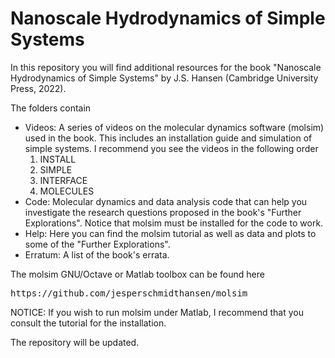 
<h1> Nanoscale Hydrodynamics of Simple Systems </h1>
<p>
In this repository you will find additional resources for the book
"Nanoscale Hydrodynamics of Simple Systems" by J.S. Hansen (Cambridge University
Press, 2022).
</p>

<p>The folders contain
<ul>
<li> 
  Videos: A series of videos on the molecular dynamics software (molsim) used in
  the book. This includes an installation guide and simulation of simple
  systems. I recommend you see the videos in the following order
  <ol>
  <li> INSTALL</li>
  <li> SIMPLE</li>
  <li> INTERFACE </li>
  <li> MOLECULES </li>
  </ol>
 </li>
<li> Code: Molecular dynamics and data analysis code that can help you investigate
  the research questions proposed in the book's "Further Explorations". Notice
  that molsim must be installed for the code to work.
 </li>
 <li>
 Help: Here you can find the molsim tutorial as well as data and plots to some
  of the "Further Explorations".
</li>  
<li> Erratum: A list of the book's errata.</li>
</ul>

<p>
The molsim GNU/Octave or Matlab toolbox can be found here 
<pre>https://github.com/jesperschmidthansen/molsim</pre>
</p>
<p>NOTICE: If you wish to run molsim under Matlab, I recommend that you consult the
tutorial for the installation.</p>

<p>The repository will be updated. </p>



